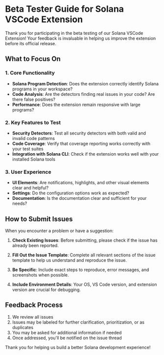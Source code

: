 # Beta Tester Guide for Solana VSCode Extension

Thank you for participating in the beta testing of our Solana VSCode Extension! Your feedback is invaluable in helping us improve the extension before its official release.

## What to Focus On

### 1. Core Functionality

- **Solana Program Detection**: Does the extension correctly identify Solana programs in your workspace?
- **Code Analysis**: Are the detectors finding real issues in your code? Are there false positives?
- **Performance**: Does the extension remain responsive with large programs?

### 2. Key Features to Test

- **Security Detectors**: Test all security detectors with both valid and invalid code patterns
- **Code Coverage**: Verify that coverage reporting works correctly with your test suites
- **Integration with Solana CLI**: Check if the extension works well with your installed Solana tools

### 3. User Experience

- **UI Elements**: Are notifications, highlights, and other visual elements clear and helpful?
- **Settings**: Do the configuration options work as expected?
- **Documentation**: Is the documentation clear and sufficient for your needs?

## How to Submit Issues

When you encounter a problem or have a suggestion:

1. **Check Existing Issues**: Before submitting, please check if the issue has already been reported.

2. **Fill Out the Issue Template**: Complete all relevant sections of the issue template to help us understand and reproduce the issue.

3. **Be Specific**: Include exact steps to reproduce, error messages, and screenshots when possible.

4. **Include Environment Details**: Your OS, VS Code version, and extension version are crucial for debugging.

## Feedback Process

1. We review all issues
2. Issues may be labeled for further clarification, prioritization, or as duplicates
3. You may be asked for additional information if needed
4. Once addressed, you'll be notified on the issue thread

Thank you for helping us build a better Solana development experience!